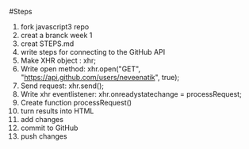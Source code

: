 #Steps
1. fork javascript3 repo
2. creat a branck week 1
3. creat STEPS.md
4. write steps for connecting to the GitHub API
5. Make XHR object : xhr;
6. Write open method: 
	xhr.open("GET", "https://api.github.com/users/neveenatik", true);
7. Send request: 
	xhr.send();
8. Write xhr eventlistener: 
	xhr.onreadystatechange = processRequest;
9. Create function processRequest() 
10. turn results into HTML
11. add changes
12. commit to GitHub
13. push changes